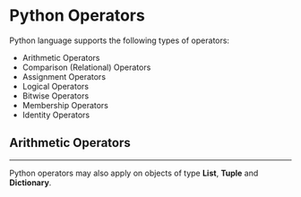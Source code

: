 # Python Operators

Python language supports the following types of operators:

- Arithmetic Operators
- Comparison (Relational) Operators
- Assignment Operators
- Logical Operators
- Bitwise Operators
- Membership Operators
- Identity Operators

## Arithmetic Operators

---
Python operators may also apply on objects of type **List**, **Tuple** and **Dictionary**.
